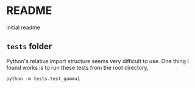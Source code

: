 # README

initial readme

## `tests` folder

Python's relative import structure seems very difficult to use. One thing I
found works is to run these tests from the root directory,

`python -m tests.test_gamma1`
